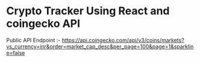 # Crypto Tracker Using React and coingecko API

Public API Endpoint :- https://api.coingecko.com/api/v3/coins/markets?vs_currency=inr&order=market_cap_desc&per_page=100&page=1&sparkline=false
